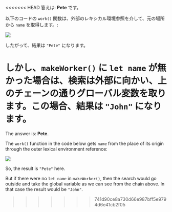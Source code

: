 <<<<<<< HEAD
答えは: **Pete** です。

以下のコードの `work()` 関数は、外部のレキシカル環境参照を介して、元の場所から `name` を取得します。:

![](lexenv-nested-work.svg)

したがって、結果は `"Pete"` になります。

しかし、`makeWorker()` に `let name` が無かった場合は、検索は外部に向かい、上のチェーンの通りグローバル変数を取ります。この場合、結果は `"John"` になります。
=======
The answer is: **Pete**.

The `work()` function in the code below gets `name` from the place of its origin through the outer lexical environment reference:

![](lexenv-nested-work.svg)

So, the result is `"Pete"` here.

But if there were no `let name` in `makeWorker()`, then the search would go outside and take the global variable as we can see from the chain above. In that case the result would be `"John"`.
>>>>>>> 741d90ce8a730d66e987bff5e9794d6e41cb2f05
